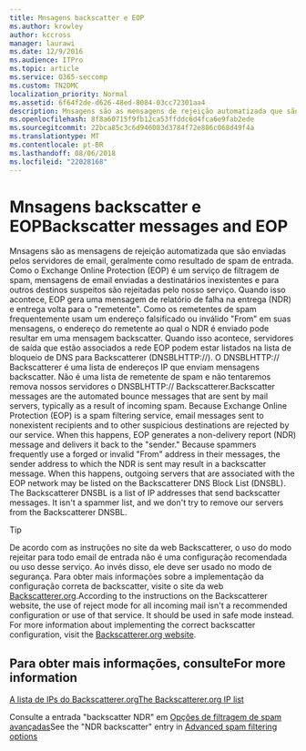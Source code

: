```yaml
---
title: Mnsagens backscatter e EOP
ms.author: krowley
author: kccross
manager: laurawi
ms.date: 12/9/2016
ms.audience: ITPro
ms.topic: article
ms.service: O365-seccomp
ms.custom: TN2DMC
localization_priority: Normal
ms.assetid: 6f64f2de-d626-48ed-8084-03cc72301aa4
description: Mnsagens são as mensagens de rejeição automatizada que são enviadas pelos servidores de email, geralmente como resultado de spam de entrada. O DNSBLHTTP:// Backscatterer é uma lista de endereços IP que enviam mensagens backscatter. Não é uma lista de remetente de spam e não tentaremos remova nossos servidores o DNSBLHTTP:// Backscatterer.
ms.openlocfilehash: 8f8a60715f9fb12ca53ffddc6d4fca6e9fab2ede
ms.sourcegitcommit: 22bca85c3c6d946083d3784f72e886c068d49f4a
ms.translationtype: MT
ms.contentlocale: pt-BR
ms.lasthandoff: 08/06/2018
ms.locfileid: "22028168"
---
```

# <a name="backscatter-messages-and-eop"></a><span data-ttu-id="e84fe-105">Mnsagens backscatter e EOP</span><span class="sxs-lookup"><span data-stu-id="e84fe-105">Backscatter messages and EOP</span></span>

<span data-ttu-id="e84fe-p102">Mnsagens são as mensagens de rejeição automatizada que são enviadas pelos servidores de email, geralmente como resultado de spam de entrada. Como o Exchange Online Protection (EOP) é um serviço de filtragem de spam, mensagens de email enviadas a destinatários inexistentes e para outros destinos suspeitos são rejeitadas pelo nosso serviço. Quando isso acontece, EOP gera uma mensagem de relatório de falha na entrega (NDR) e entrega volta para o "remetente". Como os remetentes de spam frequentemente usam um endereço falsificado ou inválido "From" em suas mensagens, o endereço do remetente ao qual o NDR é enviado pode resultar em uma mensagem backscatter. Quando isso acontece, servidores de saída que estão associados a rede EOP podem estar listados na lista de bloqueio de DNS para Backscatterer (DNSBLHTTP://). O DNSBLHTTP:// Backscatterer é uma lista de endereços IP que enviam mensagens backscatter. Não é uma lista de remetente de spam e não tentaremos remova nossos servidores o DNSBLHTTP:// Backscatterer.</span><span class="sxs-lookup"><span data-stu-id="e84fe-p102">Backscatter messages are the automated bounce messages that are sent by mail servers, typically as a result of incoming spam. Because Exchange Online Protection (EOP) is a spam filtering service, email messages sent to nonexistent recipients and to other suspicious destinations are rejected by our service. When this happens, EOP generates a non-delivery report (NDR) message and delivers it back to the "sender." Because spammers frequently use a forged or invalid "From" address in their messages, the sender address to which the NDR is sent may result in a backscatter message. When this happens, outgoing servers that are associated with the EOP network may be listed on the Backscatterer DNS Block List (DNSBL). The Backscatterer DNSBL is a list of IP addresses that send backscatter messages. It isn't a spammer list, and we don't try to remove our servers from the Backscatterer DNSBL.</span></span> 
  
> [!TIP]
> <span data-ttu-id="e84fe-p103">De acordo com as instruções no site da web Backscatterer, o uso do modo rejeitar para todo email de entrada não é uma configuração recomendada ou uso desse serviço. Ao invés disso, ele deve ser usado no modo de segurança. Para obter mais informações sobre a implementação da configuração correta de backscatter, visite o site da web [Backscatterer.org](http://www.backscatterer.org/?target=usage).</span><span class="sxs-lookup"><span data-stu-id="e84fe-p103">According to the instructions on the Backscatterer website, the use of reject mode for all incoming mail isn't a recommended configuration or use of that service. It should be used in safe mode instead. For more information about implementing the correct backscatter configuration, visit the [Backscatterer.org website](http://www.backscatterer.org/?target=usage).</span></span> 
  
## <a name="for-more-information"></a><span data-ttu-id="e84fe-116">Para obter mais informações, consulte</span><span class="sxs-lookup"><span data-stu-id="e84fe-116">For more information</span></span>

[<span data-ttu-id="e84fe-117">A lista de IPs do Backscatterer.org</span><span class="sxs-lookup"><span data-stu-id="e84fe-117">The Backscatterer.org IP list</span></span>](https://blogs.msdn.com/b/tzink/archive/2012/08/22/the-backscatterer-org-ip-list.aspx)
  
<span data-ttu-id="e84fe-118">Consulte a entrada "backscatter NDR" em [Opções de filtragem de spam avançadas](advanced-spam-filtering-asf-options.md)</span><span class="sxs-lookup"><span data-stu-id="e84fe-118">See the "NDR backscatter" entry in [Advanced spam filtering  options](advanced-spam-filtering-asf-options.md)</span></span>
  

